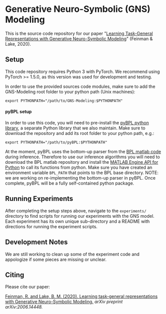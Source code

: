 # Generative Neuro-Symbolic (GNS) Modeling

This is the source code repository for our paper "[Learning Task-General Representations with Generative Neuro-Symbolic Modeling](https://arxiv.org/abs/2006.14448)" (Feinman & Lake, 2020).


## Setup

This code repository requires Python 3 with PyTorch. We recommend using PyTorch >= 1.5.0, as this version was used for development and testing.

In order to use the provided sources code modules, make sure to add the GNS-Modeling root folder to your python path (Unix machines):
 ```
export PYTHONPATH="/path/to/GNS-Modeling:$PYTHONPATH"
```

#### pyBPL setup

In order to use this code, you will need to pre-install the [pyBPL python library](https://github.com/rfeinman/pyBPL), a separate Python library that we also maintain. Make sure to download the repository and add its root folder to your python path, e.g.:
 ```
export PYTHONPATH="/path/to/pyBPL:$PYTHONPATH"
```

At the moment, pyBPL uses the bottom-up parser from the [BPL matlab code](https://github.com/brendenlake/BPL) during inference. Therefore to use our inference algorithms you will need to download the BPL matlab repository and install the [MATLAB Engine API for Python](https://www.mathworks.com/help/matlab/matlab-engine-for-python.html) to call its functions from python. Make sure you have created an environment variable `BPL_PATH` that points to the BPL base directory.
NOTE: we are working on re-implementing the bottom-up parser in pyBPL. Once complete, pyBPL will be a fully self-contained python package.

## Running Experiments

After completing the setup steps above, navigate to the `experiments/` directory to find scripts for running our experiments with the GNS model. 
Each experiment has its own unique sub-directory and a README with directions for running the experiment scripts.

## Development Notes
We are still working to clean up some of the experiment code and appologize if some pieces are missing or unclear.

## Citing

Please cite our paper:

[Feinman, R. and Lake, B. M. (2020). Learning task-general representations with Generative Neuro-Symbolic Modeling.](https://arxiv.org/abs/2006.14448) *arXiv preprint arXiv:2006.14448.*
